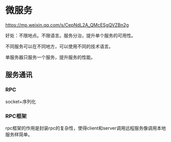 # 微服务

https://mp.weixin.qq.com/s/CepNdL2A_QMcESgQVZBn2g

好处：不限地点。不限语言。服务分治，提升单个服务的可用性。

不同服务可以在不同地方，可以使用不同的技术语言。

单服务器只服务一个服务，提升服务的性能。



## 服务通讯

### RPC 

socket+序列化

### RPC框架

rpc框架的作用是封装rpc的复杂性，使得client和server调用远程服务像调用本地服务样简单。

